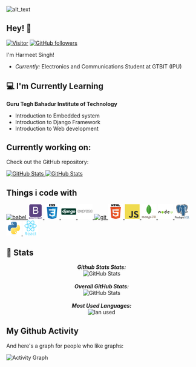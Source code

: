 ![alt_text](https://i.imgur.com/B7yswdj.png)

<h2>Hey! 👋</h2>

[![Visitor](https://visitor-badge.laobi.icu/badge?page_id=Honey-10.Honey-10)](https://github.com/Honey-10) [![GitHub followers](https://img.shields.io/github/followers/Honey-10.svg?style=social&label=Follow)](https://github.com/Honey-10?tab=followers)

I'm Harmeet Singh!
- <i>Currently:</i> Electronics and Communications Student at GTBIT (IPU)

<h2>💻 I'm Currently Learning</h2>

__Guru Tegh Bahadur Institute of Technology__
- Introduction to Embedded system
- Introduction to Django Framework
- Introduction to Web development

 <h2> Currently working on:</h2>
Check out the GitHub repository:

<div>
  <p>
    <a href="https://github.com/Honey-10/Real-Messenger">
      <img src="https://github-readme-stats.vercel.app/api/pin/?username=Honey-10&repo=Real-Messenger&show_owner=True" alt="GitHub Stats" />
    </a>
    <a href="https://github.com/Honey-10/College-Manage-system-">
      <img src="https://github-readme-stats.vercel.app/api/pin/?username=Honey-10&repo=College-Manage-system-&show_owner=True" alt="GitHub Stats" />
    </a>
  </p>
</div>

<!--code in-->
<h2>Things i code with</h2>
<p align="left"> <a href="https://babeljs.io/" target="_blank"> <img src="https://www.vectorlogo.zone/logos/babeljs/babeljs-icon.svg" alt="babel" width="40" height="40"/> </a> <a href="https://getbootstrap.com" target="_blank"> <img src="https://raw.githubusercontent.com/devicons/devicon/master/icons/bootstrap/bootstrap-plain-wordmark.svg" alt="bootstrap" width="40" height="40"/> </a> <a href="https://www.w3schools.com/css/" target="_blank"> <img src="https://raw.githubusercontent.com/devicons/devicon/master/icons/css3/css3-original-wordmark.svg" alt="css3" width="40" height="40"/> </a> <a href="https://www.djangoproject.com/" target="_blank"> <img src="https://raw.githubusercontent.com/devicons/devicon/master/icons/django/django-original.svg" alt="django" width="40" height="40"/> </a> <a href="https://expressjs.com" target="_blank"> <img src="https://raw.githubusercontent.com/devicons/devicon/master/icons/express/express-original-wordmark.svg" alt="express" width="40" height="40"/> </a> <a href="https://git-scm.com/" target="_blank"> <img src="https://www.vectorlogo.zone/logos/git-scm/git-scm-icon.svg" alt="git" width="40" height="40"/> </a> <a href="https://www.w3.org/html/" target="_blank"> <img src="https://raw.githubusercontent.com/devicons/devicon/master/icons/html5/html5-original-wordmark.svg" alt="html5" width="40" height="40"/> </a> <a href="https://developer.mozilla.org/en-US/docs/Web/JavaScript" target="_blank"> <img src="https://raw.githubusercontent.com/devicons/devicon/master/icons/javascript/javascript-original.svg" alt="javascript" width="40" height="40"/> </a> <a href="https://www.mongodb.com/" target="_blank"> <img src="https://raw.githubusercontent.com/devicons/devicon/master/icons/mongodb/mongodb-original-wordmark.svg" alt="mongodb" width="40" height="40"/> </a> <a href="https://nodejs.org" target="_blank"> <img src="https://raw.githubusercontent.com/devicons/devicon/master/icons/nodejs/nodejs-original-wordmark.svg" alt="nodejs" width="40" height="40"/> </a> <a href="https://www.postgresql.org" target="_blank"> <img src="https://raw.githubusercontent.com/devicons/devicon/master/icons/postgresql/postgresql-original-wordmark.svg" alt="postgresql" width="40" height="40"/> </a> <a href="https://www.python.org" target="_blank"> <img src="https://raw.githubusercontent.com/devicons/devicon/master/icons/python/python-original.svg" alt="python" width="40" height="40"/> </a> <a href="https://reactjs.org/" target="_blank"> <img src="https://raw.githubusercontent.com/devicons/devicon/master/icons/react/react-original-wordmark.svg" alt="react" width="40" height="40"/> </a> </p>

<!-- code in ends-->
<h2>👀 Stats</h2>

<div>  
  <p align="center">
   <b><em>Github Stats Stats:</em></b> <br/>
    <img src="https://github-readme-stats.vercel.app/api?username=Honey-10&show_icons=true&theme=radical&count_private=true" alt="GitHub Stats" /> <br/><br/>
  <b><em>Overall GitHub Stats:</em></b> <br/>
    <img src="https://github-readme-streak-stats.herokuapp.com/?user=Honey-10" alt="GitHub Stats" /> <br/><br/>
  <b><em>Most Used Languages:</em></b> <br/>
    <img src="https://github-readme-stats.vercel.app/api/top-langs/?username=Honey-10&langs_count=8)](https://github.com/anuraghazra/github-readme-stats" alt="lan used" />
  </p>
</div>

<h2>My Github Activity</h2>
And here's a graph for people who like graphs:

![Activity Graph](https://activity-graph.herokuapp.com/graph?username=Honey-10&theme=github)

